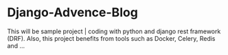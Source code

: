 # Django-Advence-Blog
This will be sample project | coding with python and django rest framework (DRF). Also, this project benefits from tools such as Docker, Celery, Redis and ...
